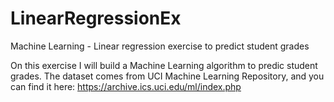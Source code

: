 # LinearRegressionEx
Machine Learning - Linear regression exercise to predict student grades

On this exercise I will build a Machine Learning algorithm to predic student grades.
The dataset comes from UCI Machine Learning Repository, and you can find it here: https://archive.ics.uci.edu/ml/index.php

